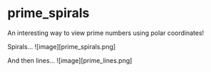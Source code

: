 # prime_spirals 

An interesting way to view prime numbers using polar coordinates!

Spirals...
![image][prime_spirals.png]

And then lines...
![image][prime_lines.png]
